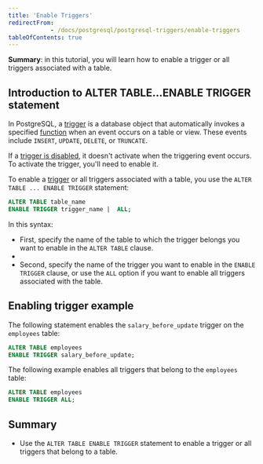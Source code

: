 ```yaml
---
title: 'Enable Triggers'
redirectFrom: 
            - /docs/postgresql/postgresql-triggers/enable-triggers
tableOfContents: true
---
```



**Summary**: in this tutorial, you will learn how to enable a trigger or all triggers associated with a table.

## Introduction to ALTER TABLE...ENABLE TRIGGER statement

In PostgreSQL, a [trigger](/docs/postgresql/postgresql-triggers/introduction-postgresql-trigger) is a database object that automatically invokes a specified [function](/docs/postgresql/postgresql-plpgsql/postgresql-create-function) when an event occurs on a table or view. These events include `INSERT`, `UPDATE`, `DELETE`, or `TRUNCATE`.

If a [trigger is disabled](/docs/postgresql/postgresql-triggers/managing-postgresql-trigger), it doesn't activate when the triggering event occurs. To activate the trigger, you'll need to enable it.

To enable a [trigger](/docs/postgresql/postgresql-triggers) or all triggers associated with a table, you use the `ALTER TABLE ... ENABLE TRIGGER` statement:

```sql
ALTER TABLE table_name
ENABLE TRIGGER trigger_name |  ALL;
```

In this syntax:

- First, specify the name of the table to which the trigger belongs you want to enable in the `ALTER TABLE` clause.
-
- Second, specify the name of the trigger you want to enable in the `ENABLE TRIGGER` clause, or use the `ALL` option if you want to enable all triggers associated with the table.

## Enabling trigger example

The following statement enables the `salary_before_update` trigger on the `employees` table:

```sql
ALTER TABLE employees
ENABLE TRIGGER salary_before_update;
```

The following example enables all triggers that belong to the `employees` table:

```sql
ALTER TABLE employees
ENABLE TRIGGER ALL;
```

## Summary

- Use the `ALTER TABLE ENABLE TRIGGER` statement to enable a trigger or all triggers that belong to a table.
